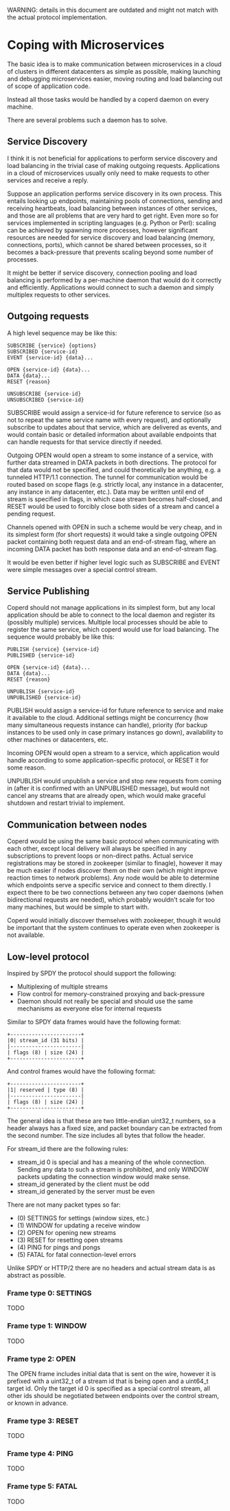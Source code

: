 WARNING: details in this document are outdated and might not match with the actual protocol implementation.

# Coping with Microservices

The basic idea is to make communication between microservices in a cloud of clusters in different datacenters as simple as possible, making launching and debugging microservices easier, moving routing and load balancing out of scope of application code.

Instead all those tasks would be handled by a coperd daemon on every machine.

There are several problems such a daemon has to solve.

## Service Discovery

I think it is not beneficial for applications to perform service discovery and load balancing in the trivial case of making outgoing requests. Applications in a cloud of microservices usually only need to make requests to other services and receive a reply.

Suppose an application performs service discovery in its own process. This entails looking up endpoints, maintaining pools of connections, sending and receiving heartbeats, load balancing between instances of other services, and those are all problems that are very hard to get right. Even more so for services implemented in scripting languages (e.g. Python or Perl): scaling can be achieved by spawning more processes, however significant resources are needed for service discovery and load balancing (memory, connections, ports), which cannot be shared between processes, so it becomes a back-pressure that prevents scaling beyond some number of processes.

It might be better if service discovery, connection pooling and load balancing is performed by a per-machine daemon that would do it correctly and efficiently. Applications would connect to such a daemon and simply multiplex requests to other services.

## Outgoing requests

A high level sequence may be like this:

    SUBSCRIBE {service} {options}
    SUBSCRIBED {service-id}
    EVENT {service-id} {data}...

    OPEN {service-id} {data}...
    DATA {data}...
    RESET {reason}

    UNSUBSCRIBE {service-id}
    UNSUBSCRIBED {service-id}

SUBSCRIBE would assign a service-id for future reference to service (so as not to repeat the same service name with every request), and optionally subscribe to updates about that service, which are delivered as events, and would contain basic or detailed information about available endpoints that can handle requests for that service directly if needed.

Outgoing OPEN would open a stream to some instance of a service, with further data streamed in DATA packets in both directions. The protocol for that data would not be specified, and could theoretically be anything, e.g. a tunneled HTTP/1.1 connection. The tunnel for communication would be routed based on scope flags (e.g. strictly local, any instance in a datacenter, any instance in any datacenter, etc.). Data may be written until end of stream is specified in flags, in which case stream becomes half-closed, and RESET would be used to forcibly close both sides of a stream and cancel a pending request.

Channels opened with OPEN in such a scheme would be very cheap, and in its simplest form (for short requests) it would take a single outgoing OPEN packet containing both request data and an end-of-stream flag, where an incoming DATA packet has both response data and an end-of-stream flag.

It would be even better if higher level logic such as SUBSCRIBE and EVENT were simple messages over a special control stream.

## Service Publishing

Coperd should not manage applications in its simplest form, but any local application should be able to connect to the local daemon and register its (possibly multiple) services. Multiple local processes should be able to register the same service, which coperd would use for load balancing. The sequence would probably be like this:

    PUBLISH {service} {service-id}
    PUBLISHED {service-id}

    OPEN {service-id} {data}...
    DATA {data}...
    RESET {reason}

    UNPUBLISH {service-id}
    UNPUBLISHED {service-id}

PUBLISH would assign a service-id for future reference to service and make it available to the cloud. Additional settings might be concurrency (how many simultaneous requests instance can handle), priority (for backup instances to be used only in case primary instances go down), availability to other machines or datacenters, etc.

Incoming OPEN would open a stream to a service, which application would handle according to some application-specific protocol, or RESET it for some reason.

UNPUBLISH would unpublish a service and stop new requests from coming in (after it is confirmed with an UNPUBLISHED message), but would not cancel any streams that are already open, which would make graceful shutdown and restart trivial to implement.

## Communication between nodes

Coperd would be using the same basic protocol when communicating with each other, except local delivery will always be specified in any subscriptions to prevent loops or non-direct paths. Actual service registrations may be stored in zookeeper (similar to finagle), however it may be much easier if nodes discover them on their own (which might improve reaction times to network problems). Any node would be able to determine which endpoints serve a specific service and connect to them directly. I expect there to be two connections between any two coper daemons (when bidirectional requests are needed), which probably wouldn't scale for too many machines, but would be simple to start with.

Coperd would initially discover themselves with zookeeper, though it would be important that the system continues to operate even when zookeeper is not available.

## Low-level protocol

Inspired by SPDY the protocol should support the following:

* Multiplexing of multiple streams
* Flow control for memory-constrained proxying and back-pressure
* Daemon should not really be special and should use the same mechanisms as everyone else for internal requests

Similar to SPDY data frames would have the following format:

```
+-----------------------+
|0| stream_id (31 bits) |
|-----------------------|
| flags (8) | size (24) |
+-----------------------+
```

And control frames would have the following format:

```
+-----------------------+
|1| reserved | type (8) |
|-----------------------|
| flags (8) | size (24) |
+-----------------------+
```

The general idea is that these are two little-endian uint32_t numbers, so a header always has a fixed size, and packet boundary can be extracted from the second number. The size includes all bytes that follow the header.

For stream_id there are the following rules:

* stream_id 0 is special and has a meaning of the whole connection. Sending any data to such a stream is prohibited, and only WINDOW packets updating the connection window would make sense.
* stream_id generated by the client must be odd
* stream_id generated by the server must be even

There are not many packet types so far:

* (0) SETTINGS for settings (window sizes, etc.)
* (1) WINDOW for updating a receive window
* (2) OPEN for opening new streams
* (3) RESET for resetting open streams
* (4) PING for pings and pongs
* (5) FATAL for fatal connection-level errors

Unlike SPDY or HTTP/2 there are no headers and actual stream data is as abstract as possible.

### Frame type 0: SETTINGS

TODO

### Frame type 1: WINDOW

TODO

### Frame type 2: OPEN

The OPEN frame includes initial data that is sent on the wire, however it is prefixed with a uint32_t of a stream id that is being open and a uint64_t target id. Only the target id 0 is specified as a special control stream, all other ids should be negotiated between endpoints over the control stream, or known in advance.

### Frame type 3: RESET

TODO

### Frame type 4: PING

TODO

### Frame type 5: FATAL

TODO

